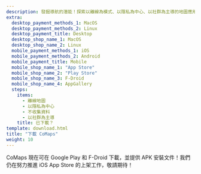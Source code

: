 ```yaml
---
description: 發掘導航的潛能！探索以離線為模式、以隱私為中心、以社群為主導的地圖應用
extra:
  desktop_payment_methods_1: MacOS
  desktop_payment_methods_2: Linux
  desktop_payment_title: Desktop
  desktop_shop_name_1: MacOS
  desktop_shop_name_2: Linux
  mobile_payment_methods_1: iOS
  mobile_payment_methods_2: Android
  mobile_payment_title: Mobile
  mobile_shop_name_1: "App Store"
  mobile_shop_name_2: "Play Store"
  mobile_shop_name_3: F-Droid
  mobile_shop_name_4: AppGallery
  steps:
    items:
      - 離線地圖
      - 以隱私為中心
      - 不收集資料
      - 以社群為主導
    title: 已下載？
template: download.html
title: "下載 CoMaps"
weight: 10
---
```


CoMaps 現在可在 Google Play 和 F-Droid 下載，並提供 APK 安裝文件！我們仍在努力推進 iOS App Store
的上架工作，敬請期待！
